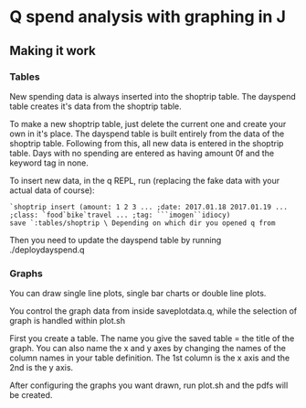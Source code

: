 # Q spend analysis with graphing in J

## Making it work
### Tables
New spending data is always inserted into the shoptrip table. The
dayspend table creates it's data from the shoptrip table.

To make a new shoptrip table, just delete the current one and create your own
in it's place. The dayspend table is built entirely from the data of the
shoptrip table. Following from this, all new data is entered in the shoptrip
table. Days with no spending are entered as having amount 0f and the keyword
tag in none.

To insert new data, in the q REPL, run (replacing the fake data with your actual data of course):
```
`shoptrip insert (amount: 1 2 3 ... ;date: 2017.01.18 2017.01.19 ... ;class: `food`bike`travel ... ;tag: ```imogen``idiocy)
save `:tables/shoptrip \ Depending on which dir you opened q from
```
Then you need to update the dayspend table by running ./deploydayspend.q

### Graphs
You can draw single line plots, single bar charts or double line plots.

You control the graph data from inside saveplotdata.q, while the selection of
graph is handled within plot.sh

First you create a table. The name you give the saved table = the title of the graph.
You can also name the x and y axes by changing the names of the column names in
your table definition. The 1st column is the x axis and the 2nd is the y axis.

After configuring the graphs you want drawn, run plot.sh and the pdfs will be created.
